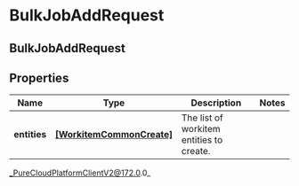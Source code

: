 # BulkJobAddRequest

## BulkJobAddRequest

## Properties

|Name | Type | Description | Notes|
|------------ | ------------- | ------------- | -------------|
| **entities** | [**[WorkitemCommonCreate]**]([WorkitemCommonCreate]) | The list of workitem entities to create. | |



_PureCloudPlatformClientV2@172.0.0_
